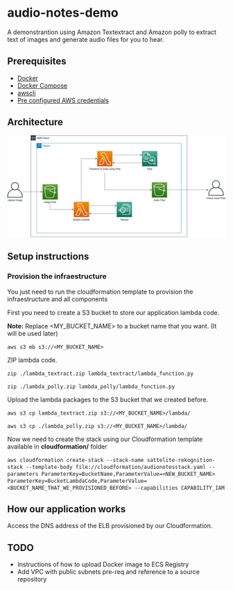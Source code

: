 # audio-notes-demo

A demonstrantion using Amazon Textextract and Amazon polly to extract text of images and generate audio files for you to hear.

## Prerequisites

- [Docker](https://docs.docker.com/get-docker/)
- [Docker Compose](https://docs.docker.com/compose/install/)
- [awscli](https://docs.aws.amazon.com/cli/latest/userguide/cli-chap-install.html)
- [Pre configured AWS credentials](https://docs.aws.amazon.com/amazonswf/latest/awsrbflowguide/set-up-creds.html)

## Architecture

<p align="center"> 
<img src="images/ai_diagram_webinar.png">
</p>

## Setup instructions

### Provision the infraestructure

You just need to run the cloudformation template to provision the infraestructure and all components

First you need to create a S3 bucket to store our application lambda code.

**Note:** Replace <MY_BUCKET_NAME> to a bucket name that you want. (It will be used later)

```shell
aws s3 mb s3://<MY_BUCKET_NAME>
```

ZIP lambda code.

```shell
zip ./lambda_textract.zip lambda_textract/lambda_function.py
```

```shell
zip ./lambda_polly.zip lambda_polly/lambda_function.py
```

Upload the lambda packages to the S3 bucket that we created before.

```shell
aws s3 cp lambda_textract.zip s3://<MY_BUCKET_NAME>/lambda/
```

```shell
aws s3 cp ./lambda_polly.zip s3://<MY_BUCKET_NAME>/lambda/
```

Now we need to create the stack using our Cloudformation template available in **cloudformation/** folder

```shell
aws cloudformation create-stack --stack-name sattelite-rekognition-stack --template-body file://cloudformation/audionotesstack.yaml --parameters ParameterKey=BucketName,ParameterValue=<NEW_BUCKET_NAME> ParameterKey=BucketLambdaCode,ParameterValue=<BUCKET_NAME_THAT_WE_PROVISIONED_BEFORE> --capabilities CAPABILITY_IAM
```

## How our application works

Access the DNS address of the ELB provisioned by our Cloudformation.

## TODO

- Instructions of how to upload Docker image to ECS Registry
- Add VPC with public subnets pre-req and reference to a source repository